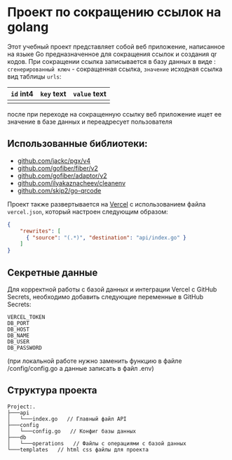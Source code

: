 # Проект по сокращению ссылок на golang

Этот учебный проект представляет собой веб приложение, написанное на языке Go предназначенное для сокращения ссылок и создания qr кодов. При сокращении ссылка записывается в базу данных в виде :
`сгенерированный ключ` - сокращенная ссылка, 
`значение` исходная ссылка
вид таблицы `urls`:

| `id` int4 | `key` text | `value` text |
| --------- | ---------- | ------------ |
|          |            |              |

после при переходе на сокращенную ссылку веб приложение ищет ее значение в базе данных и переадресует пользователя

## Использованные библиотеки:
- [github.com/jackc/pgx/v4](https://github.com/jackc/pgx/v4)
- [github.com/gofiber/fiber/v2](https://github.com/gofiber/fiber/v2)
- [github.com/gofiber/adaptor/v2](https://github.com/gofiber/adaptor/v2)
- [github.com/ilyakaznacheev/cleanenv](https://github.com/ilyakaznacheev/cleanenv)
- [github.com/skip2/go-qrcode](https://github.com/skip2/go-qrcode)

Проект также развертывается на [Vercel](https://vercel.com/) с использованием файла `vercel.json`, который настроен следующим образом:

```json
{
    "rewrites": [
      { "source": "(.*)", "destination": "api/index.go" }
    ]
}
```

## Секретные данные
Для корректной работы с базой данных и интеграции Vercel с GitHub Secrets, необходимо добавить следующие переменные в GitHub Secrets:
```plaintext
VERCEL_TOKEN
DB_PORT
DB_HOST
DB_NAME
DB_USER
DB_PASSWORD
```
(при локальной работе нужно заменить функцию в файле /config/config.go а данные записать в файл .env)

## Структура проекта
```plaintext
Project:.
├───api
│   └───index.go   // Главный файл API
├───config
│   └───config.go   // Конфиг базы данных
├───db
│   └───operations   // Файлы с операциями с базой данных
└───templates   // html css файлы для проекта
```


